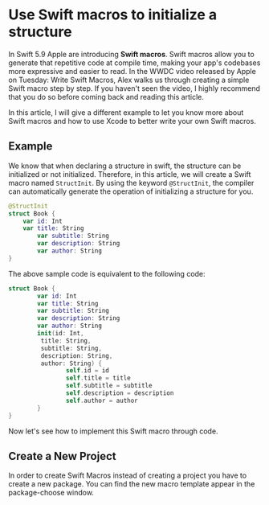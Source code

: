 # Use Swift macros to initialize a structure

In Swift 5.9 Apple are introducing **Swift macros**. Swift macros allow you to generate that repetitive code at compile time, making your app's codebases more expressive and easier to read. In the WWDC video released by Apple on Tuesday: Write Swift Macros, Alex walks us through creating a simple Swift macro step by step. If you haven't seen the video, I highly recommend that you do so before coming back and reading this article.

In this article, I will give a different example to let you know more about Swift macros and how to use Xcode to better write your own Swift macros.

## Example

We know that when declaring a structure in swift, the structure can be initialized or not initialized. Therefore, in this article, we will create a Swift macro named `StructInit`. By using the keyword `@StructInit`, the compiler can automatically generate the operation of initializing a structure for you.

```swift
@StructInit
struct Book {
    var id: Int
    var title: String
		var subtitle: String
		var description: String
		var author: String
}
```

The above sample code is equivalent to the following code:

```swift
struct Book {
		var id: Int
		var title: String
		var subtitle: String
		var description: String
		var author: String
		init(id: Int, 
         title: String, 
         subtitle: String, 
         description: String, 
         author: String) {
				self.id = id
				self.title = title
				self.subtitle = subtitle
				self.description = description
				self.author = author
		}
}
```

Now let's see how to implement this Swift macro through code.

## Create a New Project

In order to create Swift Macros instead of creating a project you have to create a new package. You can find the new macro template appear in the package-choose window.